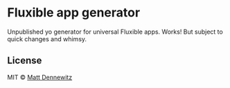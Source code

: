 # Fluxible app generator

Unpublished yo generator for universal Fluxible apps.
Works! But subject to quick changes and whimsy.

## License

MIT © [Matt Dennewitz](http://tilde.club/~mdtz)

